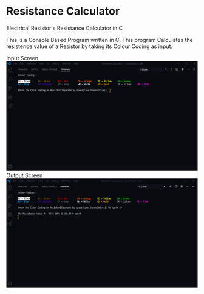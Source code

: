 # Resistance Calculator
Electrical Resistor's Resistance Calculator in C

This is a Console Based Program written in C. This program Calculates the resistence value of a Resistor by taking its Colour Coding as input.

Input Screen
![First Console](/Preview/Console-1.png)
Output Screen
![Last Console](/Preview/Console-2.png)

